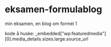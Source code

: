 # eksamen-formulablog
min eksamen, en blog om formel 1



kode å huske: _embedded["wp:featuredmedia"][0].media_details.sizes.large.source_url
